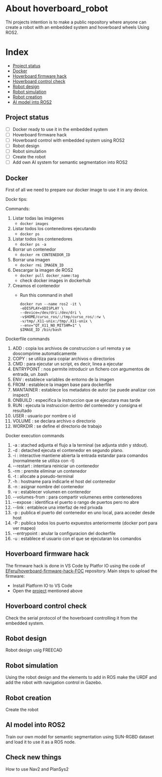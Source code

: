 # About hoverboard_robot

Thi projects intention is to make a public repository where anyone can create a robot with an embedded system and hoverboard wheels Using ROS2.

# Index

- [Project status](#project-status)
- [Docker](#docker)
- [Hoverboard firmware hack](#hoverboard-firmware-hack)
- [Hoverboard control check](#hoverboard-control-check)
- [Robot design](#robot-design)
- [Robot simulation](#robot-simulation)
- [Robot creation](#robot-creation)
- [AI model into ROS2](#ai-model-into-ros2)

## Project status

- [ ] Docker ready to use it in the embedded system
- [ ] Hoverboard firmware hack
- [ ] Hoverboard control with embedded system using ROS2
- [ ] Robot design
- [ ] Robot simulation
- [ ] Create the robot
- [ ] Add own AI system for semantic segmentation into ROS2

## Docker

First of all we need to prepare our docker image to use it in any device.

Dockr tips:

Commands:

1. Listar todas las imágenes
   * `docker images`
2. Listar todos los contenedores ejecutando
   * `docker ps`
3. Listar todos los contenedores
   * `docker ps -a`
4. Borrar un contenedor
   * `docker rm CONTENEDOR_ID`
5. Borrar una imagen
   * `docker rmi IMAGEN_ID`
6. Descargar la imagen de ROS2
   * `docker pull docker_name:tag`
   * check docker images in dockerhub
7. Creamos el contenedor
   * Run this command in shell

     ```
     docker run --name ros2 -it \
     -eDISPLAY=$DISPLAY \
     --device=/dev/dri:/dev/dri \
     -v$HOME/curso_ros/:/tmp/curso_ros/:rw \
     -v/tmp/.X11-unix:/tmp/.X11-unix \
     --env="QT_X11_NO_MITSHM=1" \
     $IMAGE_ID /bin/bash
     ```

Dockerfile commands

1. ADD : copia los archivos de construccion o url remota y se doscomprime automaticamente
2. COPY : se utiliza para copiar archivos o directorios
3. CMD : para ejecutar un script, es decir, linea a ejecutar
4. ENTRYPOINT : nos permite introducir un fichero con argumentos de entrada, un .bash
5. ENV : establece variables de entorno de la imagen
6. FROM : establece la imagen base para dockerfile
7. MANTAINER : establece los metadatos de autor (se puede analizar con inspect)
8. ONBUILD : especifica la instruccion que se ejecutara mas tarde
9. RUN : ejecuta la instruccion dentro del contenedor y consigna el resultado
10. USER : usuario por nombre o id
11. VOLUME : se declara archivo o directorio
12. WORKDIR : se define el directorio de trabajo

Docker execution commands

1. -a : atached adjunta el flujo a la terminal (se adjunta stdin y stdout).
2. -d : detached ejecuta el contenedor en segundo plano.
3. -i : interactive mantiene abierta la entrada estandar para comandos (normalmente se utiliza con -t)
4. --restart : intentara reiniciar un contenedor
5. -rm : premite eliminar un contenedor
6. -t : allocate a pseudo-terminal
7. -h : hostname para indicarle el host del contenedor
8. -n : asignar nombre del contenedor
9. -v : establecer volumen en contenedor
10. --volumes-from : para compartir volumenes entre contenedores
11. --expose : identifica el puerto o rango de puertos pero no abre
12. --link : entablece una interfaz de red privada
13. -p : publica el puerto del contenedor en uno local, para acceder desde host
14. -P : publica todos los puerto expuestos anteriormente (docker port para ver mapeo)
15. --entrypoint : anular la configuracion del dockerfile
16. -u : establece el usuario con el que se ejecutaran los comandos

## Hoverboard firmware hack

The firmware hack is done in VS Code by Platfor IO using the code of [EFeru/hoverboard-firmware-hack-FOC]([linkurl](https://github.com/EFeru/hoverboard-firmware-hack-FOC)) repository. Main steps to upload the firmware:

- Install Platform IO to VS Code
- Open the [project](https://github.com/EFeru/hoverboard-firmware-hack-FOC) mentioned above

## Hoverboard control check

Check the serial protocol of the hoverboard controlling it from the embedded system.

## Robot design

Robot design usig FREECAD

## Robot simulation

Using the robot design and the elements to add in ROS make the URDF and add the robot with navigation control in Gazebo.

## Robot creation

Create the robot

## AI model into ROS2

Train our own model for semantic segmentation using SUN-RGBD dataset and load it to use it as a ROS node.

## Check new things

How to use Nav2 and PlanSys2
